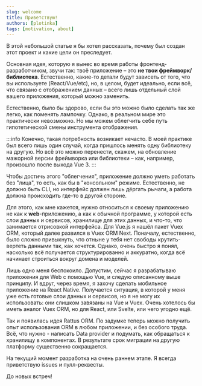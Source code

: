 ```yaml
---
slug: welcome
title: Приветствую!
authors: [plotinka]
tags: [motivation, about]
---
```


В этой небольшой статье я бы хотел рассказать, почему был создан этот проект и какие
цели он преследует. 

<!-- truncate -->

Основная идея, которую я вынес во время работы фронтенд-разработчиком, звучи так: 
твоё приложение – это **не твои фреймворк/библиотека**. Естественно, какие-то детали
будут зависеть от того, что вы используете (React/Vue/etc), но, в целом, будет 
идеально, если всё, что связано с отображением данных – всего лишь отдельный слой 
вашего приложения, который можно заменить.

Естественно, было бы здорово, если бы это можно было сделать так же легко, как 
поменять лампочку. Однако, в реальном мире это практически невозможно. Но мы можем 
облегчить себе путь гипотетической смены инструмента отображения. 

:::info
Конечно, такая потребность возникает нечасто. В моей практике был всего лишь один
случай, когда пришлось менять одну библиотеку на другую. Но всё это можно перенести,
скажем, на обновление мажорной версии фреймворка или библиотеки – как, например, 
произошло после выхода Vue 3.
:::

Чтобы достичь этого "облегчения", приложение должно уметь работать без "лица", то есть,
как бы в "консольном" режиме. Естественно, не должно быть CLI, но интерфейс должен 
лишь дёргать рычаги, а работа должна происходить где-то в другой стороне. 

Для этого, как мне кажется, нужно относиться к своему приложению не как к **web**-приложению,
а как к обычной программе, у которой есть слои данных и сервисов, хранилище для этих
данных, и что-то, что занимается отрисовкой интерфейса. Для Vue.js я нашёл пакет
Vuex ORM, который далее развился в Vuex ORM Next. Поначалу, естественно, было сложно
привыкнуть, что отныне у тебя нет свободы крутить-вертеть данными так, как хочется. 
Однако, очень быстро я понял, насколько всё получается структурированно и аккуратно,
когда всё начинает строиться вокруг домена и моделей. 

Лишь одно меня беспокоило. Допустим, сейчас я разрабатываю приложения для Web с 
помощью Vue, и следую описанному выше принципу. И вдруг, через время, я захочу
сделать мобильное приложение на React Native. Получается ситуация, в которой у меня 
уже есть готовые слои данных и сервисов, но я не могу их использовать: они 
слишком завязаны на Vue и Vuex. Очень хотелось бы иметь аналог Vuex ORM, но для 
React, или Svelte, или чего угодно ещё. 

Так и появилась идея Rattus ORM. По задумке теперь можно получить опыт использования
ORM в любом приложении, и без особого труда. Всё, что нужно - написать Data provider
и подумать, как обращаться к хранилищу в компонентах. В результате срок миграции
на другую платформу существенно сокращается. 

На текущий момент разработка на очень раннем этапе. Я всегда приветствую issues и 
пулл-реквесты. 

До новых встреч! 
